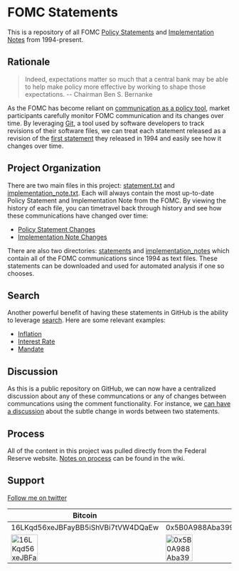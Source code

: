 # FOMC Statements

This is a repository of all FOMC [Policy Statements](https://www.federalreserve.gov/monetarypolicy/fomc_historical.htm#policy) and [Implementation Notes](https://www.federalreserve.gov/faqs/new-implementation-note-and-how-does-it-differ-from-the-fomc-postmeeting-statement.htm) from 1994-present.

## Rationale

> Indeed, expectations matter so much that a central bank may be able to help make policy more effective by working to shape those expectations. -- Chairman Ben S. Bernanke 

As the FOMC has become reliant on [communication as a policy tool](https://www.federalreserve.gov/newsevents/speech/bernanke20131119a.htm), market participants carefully monitor FOMC communication and its changes over time. By leveraging [Git](https://git-scm.com/), a tool used by software developers to track revisions of their software files, we can treat each statement released as a revision of the [first statement](https://github.com/fomc/statements/blob/master/statements/19940204.txt) they released in 1994 and easily see how it changes over time.

## Project Organization

There are two main files in this project: [statement.txt](https://github.com/fomc/statements/blob/master/statement.txt) and [implementation_note.txt](https://github.com/fomc/statements/blob/master/implementation_note.txt). Each will always contain the most up-to-date Policy Statement and Implementation Note from the FOMC. By viewing the history of each file, you can timetravel back through history and see how these communications have changed over time:

* [Policy Statement Changes](https://github.com/fomc/statements/commits/master/statement.txt)
* [Implementation Note Changes](https://github.com/fomc/statements/commits/master/implementation_note.txt)

There are also two directories: [statements](https://github.com/fomc/statements/tree/master/statements) and [implementation_notes](https://github.com/fomc/statements/tree/master/implementation_notes) which contain all of the FOMC communications since 1994 as text files. These statements can be downloaded and used for automated analysis if one so chooses.

## Search

Another powerful benefit of having these statements in GitHub is the ability to leverage [search](https://github.com/fomc/statements/search). Here are some relevant examples:

* [Inflation](https://github.com/fomc/statements/search?o=desc&q=inflation&s=indexed&type=Code&utf8=%E2%9C%93)
* [Interest Rate](https://github.com/fomc/statements/search?utf8=%E2%9C%93&q=interest+rate&type=Code)
* [Mandate](https://github.com/fomc/statements/search?utf8=%E2%9C%93&q=mandate&type=Code)

## Discussion

As this is a public repository on GitHub, we can now have a centralized discussion about any of these communcations or any of changes between communcations using the comment functionality. For instance, we [can have a discussion](https://github.com/fomc/statements/commit/65982075a5613fcfa4e3d1e5fb48c31deb9027d9#commitcomment-18433385) about the subtle change in words between two statements.

## Process

All of the content in this project was pulled directly from the Federal Reserve website. [Notes on process](https://github.com/fomc/statements/wiki/Process-Notes) can be found in the wiki.

## Support

[Follow me on twitter](https://twitter.com/davebryand)

Bitcoin | Ether
------- | -----
16LKqd56xeJBFayBB5iShVBi7tVW4DQaEw | 0x5B0A988Aba399d1095584cBf4F84Edd60d97AE0b
<img width="60" alt="16LKqd56xeJBFayBB5iShVBi7tVW4DQaEw" src="https://cloud.githubusercontent.com/assets/9218/17219171/67ef54f0-54b8-11e6-9fc3-243f3c661a9a.png"> | <img width="60" alt="0x5B0A988Aba399d1095584cBf4F84Edd60d97AE0b" src="https://cloud.githubusercontent.com/assets/9218/17218915/6ab3ba2e-54b7-11e6-8749-23365886ddf3.png">
